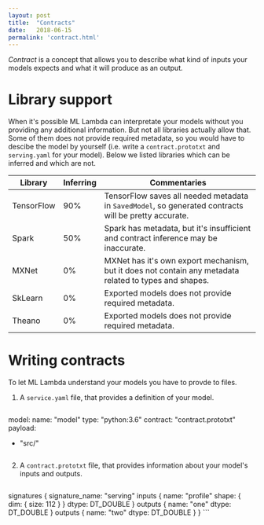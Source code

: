 ```yaml
---
layout: post
title:  "Contracts"
date:   2018-06-15
permalink: 'contract.html'
---
```


_Contract_ is a concept that allows you to describe what kind of inputs your models expects and what it will produce as an output. 


# Library support

When it's possible ML Lambda can interpretate your models without you providing any additional information. But not all libraries actually allow that. Some of them does not provide required metadata, so you would have to descibe the model by yourself (i.e. write a `contract.prototxt` and `serving.yaml` for your model). Below we listed libraries which can be inferred and which are not.  

| Library | Inferring | Commentaries |
| ------- | --------- | ------------ |
| TensorFlow | 90% | TensorFlow saves all needed metadata in `SavedModel`, so generated contracts will be pretty accurate.  |
| Spark | 50% | Spark has metadata, but it's insufficient and contract inference may be inaccurate. |
| MXNet | 0% | MXNet has it's own export mechanism, but it does not contain any metadata related to types and shapes. |
| SkLearn | 0% | Exported models does not provide required metadata. |
| Theano | 0% | Exported models does not provide required metadata. |

# Writing contracts

To let ML Lambda understand your models you have to provde to files.

1. A `service.yaml` file, that provides a definition of your model.

	```yaml
model:
  name: "model"
  type: "python:3.6"
  contract: "contract.prototxt"
  payload:
  - "src/"
	```

2. A `contract.prototxt` file, that provides information about your model's inputs and outputs.

	```
signatures {
  signature_name: "serving"
  inputs {
       name: "profile"
         shape: {
           dim: {
    	     size: 112
           }
	     }
	   dtype: DT_DOUBLE
  }
  outputs {
	   name: "one"
	   dtype: DT_DOUBLE
  }
  outputs {
	   name: "two"
	   dtype: DT_DOUBLE
  }
}
	```